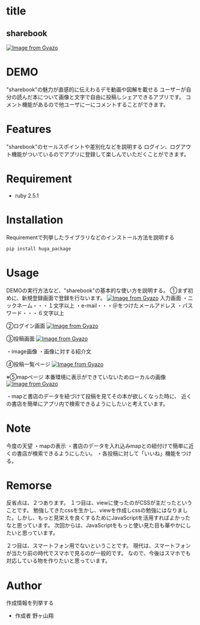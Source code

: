 # title
## sharebook
[![Image from Gyazo](https://i.gyazo.com/f4358de5a288c877ab1227f72dcfc956.jpg)](https://gyazo.com/f4358de5a288c877ab1227f72dcfc956)
 
# DEMO
 
"sharebook"の魅力が直感的に伝えわるデモ動画や図解を載せる
ユーザーが自分の読んだ本について画像と文字で自由に投稿しシェアできるアプリです。
コメント機能があるので他ユーザにーにコメントすることができます。
 
# Features
 
"sharebook"のセールスポイントや差別化などを説明する
ログイン、ログアウト機能がついているのでアプリに登録して楽しんでいただくことができます。
 
# Requirement
 
* ruby 2.5.1
 
# Installation
 
Requirementで列挙したライブラリなどのインストール方法を説明する
 
```bash
pip install huga_package
```
 
# Usage
 
DEMOの実行方法など、"sharebook"の基本的な使い方を説明する。
①まず初めに、新規登録画面で登録を行ないます。
[![Image from Gyazo](https://i.gyazo.com/b78ebade625804c820199b6d4585e76c.jpg)](https://gyazo.com/b78ebade625804c820199b6d4585e76c)
入力画面
・ニックネーム・・・１文字以上
・e-mail・・・＠をつけたメールアドレス
・パスワード・・・６文字以上

②ログイン画面
[![Image from Gyazo](https://i.gyazo.com/a8db37d2f836c7453ec42c750f2f10c0.jpg)](https://gyazo.com/a8db37d2f836c7453ec42c750f2f10c0)

③投稿画面
[![Image from Gyazo](https://i.gyazo.com/884aa5a53a66ea675796cdd31942d4a3.jpg)](https://gyazo.com/884aa5a53a66ea675796cdd31942d4a3)

・image画像
・画像に対する紹介文

④投稿一覧ページ
[![Image from Gyazo](https://i.gyazo.com/62cd326340a8c2319c88e593fdd8620c.jpg)](https://gyazo.com/62cd326340a8c2319c88e593fdd8620c)

※⑤mapページ
本番環境に表示ができていないためローカルの画像
[![Image from Gyazo](https://i.gyazo.com/30a10736bf2958958d0fcf4c947b4fed.jpg)](https://gyazo.com/30a10736bf2958958d0fcf4c947b4fed)

・mapと書店のデータを紐づけて投稿を見てその本が欲しくなった時に、
近くの書店を簡単にアプリ内で検索できるようにしたいと考えています。
 

 
# Note
 
今度の天望
・mapの表示
・書店のデータを入れ込みmapとの紐付けで簡単に近くの書店が検索できるようにしたい。
・各投稿に対して「いいね」機能をつける。
 
# Remorse
 反省点は、２つあります。
 １つ目は、viewに使ったのがCSSが主だったということです。
 勉強してきたcssを生かし、viewを作成しcssの勉強にはなりました。しかし、もっと見栄えを良くするためにJavaScriptを活用すればよかったなと思っています。
 次回からは、JavaScriptをもっと使い見た目も華やかにしたいと思っています。

 ２つ目は、スマートフォン用でないということです。
 現代は、スマートフォンが当たり前の時代でスマホで見るのが一般的です。
 なので、今後はスマホでも対応している物を作りたいと思っています。

# Author
 
作成情報を列挙する
 
* 作成者 野ヶ山翔